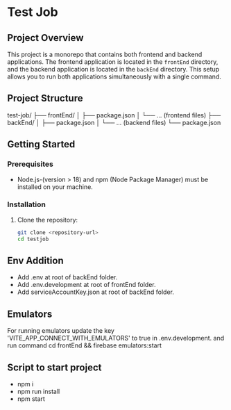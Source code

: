 # Test Job

## Project Overview

This project is a monorepo that contains both frontend and backend applications. The frontend application is located in the `frontEnd` directory, and the backend application is located in the `backEnd` directory. This setup allows you to run both applications simultaneously with a single command.

## Project Structure
test-job/
├── frontEnd/
│ ├── package.json
│ └── ... (frontend files)
├── backEnd/
│ ├── package.json
│ └── ... (backend files)
└── package.json

## Getting Started

### Prerequisites

- Node.js-(version > 18) and npm (Node Package Manager) must be installed on your machine.

### Installation

1. Clone the repository:

   ```bash
   git clone <repository-url>
   cd testjob

## Env Addition
  - Add .env at root of backEnd folder.
  - Add .env.development at root of frontEnd folder.
  - Add serviceAccountKey.json at root of backEnd folder.

## Emulators
 For running emulators update the key 'VITE_APP_CONNECT_WITH_EMULATORS' to true in .env.development.
 and run command
 cd frontEnd && firebase emulators:start
 
## Script to start project
 - npm i 
 - npm run install
 - npm start